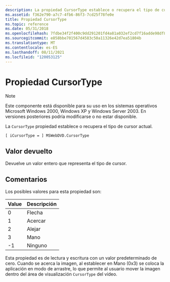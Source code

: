 ```yaml
---
description: La propiedad CursorType establece o recupera el tipo de cursor actual.
ms.assetid: f362e790-a7c7-4fb6-86f3-7cd25f78fe0e
title: Propiedad CursorType
ms.topic: reference
ms.date: 05/31/2018
ms.openlocfilehash: 7fdbe34f2f400c9dd291201fd4a81a032ef2cd7f16adde98df8583b6c052a4f2
ms.sourcegitcommit: e858bbe701567d4583c50a11326e42d7ea51804b
ms.translationtype: MT
ms.contentlocale: es-ES
ms.lasthandoff: 08/11/2021
ms.locfileid: "120053125"
---
```

# <a name="cursortype-property"></a>Propiedad CursorType

> [!Note]  
> Este componente está disponible para su uso en los sistemas operativos Microsoft Windows 2000, Windows XP y Windows Server 2003. En versiones posteriores podría modificarse o no estar disponible.

 

La `CursorType` propiedad establece o recupera el tipo de cursor actual.

``` syntax
[ iCursorType = ] MSWebDVD.CursorType
```

## <a name="return-value"></a>Valor devuelto

Devuelve un valor entero que representa el tipo de cursor.

## <a name="remarks"></a>Comentarios

Los posibles valores para esta propiedad son:



| Value | Descripción |
|-------|-------------|
| 0     | Flecha       |
| 1     | Acercar     |
| 2     | Alejar    |
| 3     | Mano        |
| -1    | Ninguno        |



 

Esta propiedad es de lectura y escritura con un valor predeterminado de cero. Cuando se acerca la imagen, al establecer en Mano (0x3) se coloca la aplicación en modo de arrastre, lo que permite al usuario mover la imagen dentro del área de visualización `CursorType` del vídeo. 

 

 



